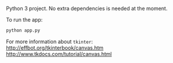 Python 3 project. No extra dependencies is needed at the moment.

To run the app:
```python
python app.py
```

For more information about `tkinter`:
http://effbot.org/tkinterbook/canvas.htm
http://www.tkdocs.com/tutorial/canvas.html
